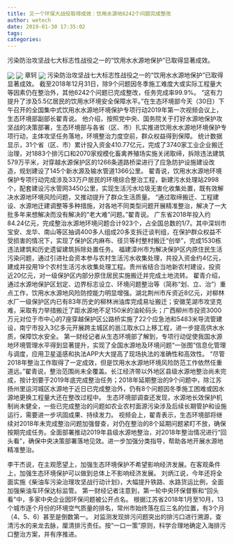 ```yaml
---
title: 又一个环保大战役取得成效：饮用水源地6242个问题完成整改
author: wetech
date: 2019-01-30 17:35:02
tags: 
categories: 
---
```

污染防治攻坚战七大标志性战役之一的“饮用水水源地保护”已取得显著成效。
<!-- more -->
<img align="center" border="0" src="https://imgcdn.yicai.com/uppics/images/2019/01/6491ca0029aed6300cb846480adb132d.jpg" />
<img align="center" border="0" src="https://imgcdn.yicai.com/uppics/images/2019/01/6a202b7af29fde0c268ae63a286cb637.jpg" />
章轲
<img align="center" border="0" src="https://imgcdn.yicai.com/uppics/images/2019/01/0e3a92b30e7d72084ff49d3ea7b4f714.jpg" />
污染防治攻坚战七大标志性战役之一的“饮用水水源地保护”已取得显著成效。
截至2018年12月31日，除9个问题因冬季施工难度大或实际工程量大等因素仍在整治外，其他6242个问题已完成整改，任务完成率99.9%。
“这有力提升了涉及5.5亿居民的饮用水环境安全保障水平。”在生态环境部今天（30日）下午召开的全国集中式饮用水水源地环境保护专项行动2019年第一次视频会议上，生态环境部副部长翟青说。
他介绍，按照党中央、国务院关于打好水源地保护攻坚战的决策部署，生态环境部与各省（区、市）扎实推进饮用水水源地环境保护专项行动，主体攻坚任务落地，环境整治力度空前，群众权益得到保障。
统计数据显示，31个省（区、市）累计投入资金410.77亿元，完成了3740家工业企业搬迁治理，对1883个排污口和2070家规模化畜禽养殖场实施关闭取缔，拆除违法建筑579万平米，对穿越水源保护区的1266条道路桥梁进行了应急防护设施建设改造，规划建设了145个新水源及输水管道1366公里。
翟青说，饮用水水源地环境保护专项行动完成涉及33万户居民的环境综合整治工程，新建污水处理站2998个，配套建设污水管网3450公里，实现生活污水垃圾无害化收集处置，既有效解决水源地环境风险问题，又推动提升了群众生活质量。
“通过取缔搬迁、工程建设、水源地迁建调整等多种措施，对各地不同类型问题开展精准整治，解决了一大批多年来想解决而没有解决的“老大难”问题。”翟青说。
广东省2018年投入约84.24亿元，完成整治水源地环境问题合计923个，占全国总数的1/7。其中深圳市宝安、龙华、南山等区抽调400多人组成20多支拆迁谈判组，在保护群众权益不受损害的情况下，实现了保护区内麻布、径贝等村整村搬迁“创举”，完成1530栋违法建筑和历史遗留建筑拆除处置任务。
福建漳州市为解决保护区内原住民生活污染问题，通过引进社会资本参与农村生活污水收集处理，共投入资金约4亿元，建成并投用19个农村生活污水收集处理工程。贵州省结合当地新农村建设，投资近20亿元，对一级保护区内部分原住居民实施搬迁并完成土地流转。
翟青介绍，通过水源地保护区划定、边界标志设立、环境问题整治等（简称“划、立、治”）重点工作，饮用水水源地风险防控能力明显增强。湖北荆州市斥资近8亿元，对柳林水厂一级保护区内已有83年历史的柳林洲油库完成易址搬迁；安徽芜湖市攻坚克难，采取有力举措搬迁了距水源地不足150米的油轮码头；广西柳州市投资3000万元对位于市中心的7座穿越保护区公路桥实施了22个应急池和5483米导流管建设，南宁市投入3亿多元开展跨主城区的邕江取水口上移工程，进一步提高供水水质，保障饮水安全。
第一财经记者从生态环境部了解到，专项行动促使我国水源地环境管理水平得到显著提升，实现了全国水源地及环境问题“一张图”信息化管理与调度，应用卫星遥感和执法APP大大提高了现场执法的准确性和高效性。
“尽管2018年整治工作取得了一定成效，但是饮用水水源地环境风险防范工作依然任重道远。”翟青说，整治范围尚未全覆盖。长江经济带以外地区县级水源地整治尚未完成，按计划要于2019年底完成整治任务；2018年延期整治的9个问题中，除江苏扬州里运河城区水源地于近日已完成整治外，仍有8个问题因冬季施工困难或因水源地更换工程量大还在整改过程中。
生态环境部调查还发现，水源地长效保护机制尚未健全，一些已完成整治的问题如农业农村面源污染涉及后续长期管护和设施运行，需要进一步巩固成果、持续发力。
视频会上，翟青表示，生态环境部将继续对2018年未完成整治问题加强督查，对仍在整治的8个延期问题紧盯不放，确保按期完成任务。全面部署推动2019年县级水源地整治，对2018年整治情况进行“回头看”，确保中央决策部署落地见效。进一步加强分类指导，帮助各地开展水源地精准整治。
 
 
李干杰说，在主观愿望上，加强生态环境保护不希望影响经济发展。在客观条件上，加强生态环境保护可以做到总体上不影响经济发展。
刘炳江说，今年还将全面实施《柴油车污染治理攻坚战行动计划》，大幅提升铁路、水路货运比例，全面加强柴油车环保达标监管。
第一财经记者注意到，第一轮中央环保督察和“回头看”中，多家中央企业因环保问题被公开点名。
根据江苏省2018年1月至10月，13个城市逐个月份的环境空气质量的排名，常州市始终落在后三名的位置，有3个月（4、5、6）甚至是倒数第一。
对监测发现排污问题突出的排污口进行溯源，查清污水的来龙去脉，厘清排污责任。按“一口一策”原则，科学合理地确定入海排污口整治方案，并有序推进。
